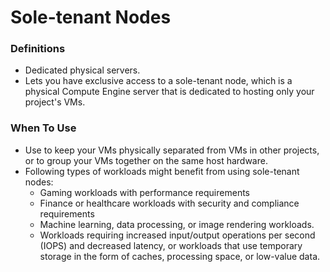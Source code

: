 # Sole-tenant Nodes

### Definitions
* Dedicated physical servers.
* Lets you have exclusive access to a sole-tenant node, which is a physical Compute Engine server that is dedicated to hosting only your project's VMs.

### When To Use
* Use to keep your VMs physically separated from VMs in other projects, or to group your VMs together on the same host hardware.
* Following types of workloads might benefit from using sole-tenant nodes:
    * Gaming workloads with performance requirements
    * Finance or healthcare workloads with security and compliance requirements
    * Machine learning, data processing, or image rendering workloads.
    * Workloads requiring increased input/output operations per second (IOPS) and decreased latency, or workloads that use temporary storage in the form of caches, processing space, or low-value data.

   